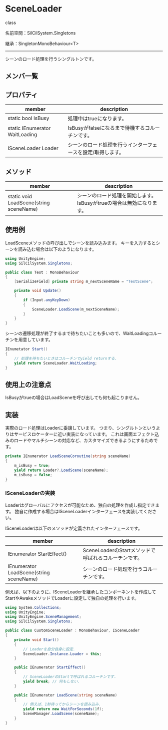 # SceneLoader

class

名前空間：SilCilSystem.Singletons

継承：SingletonMonoBehaviour\<T>

---

シーンのロード処理を行うシングルトンです。

## メンバ一覧

## プロパティ

|member|description|
|-|-|
|static bool IsBusy|処理中はtrueになります。|
|static IEnumerator WaitLoading|IsBusyがfalseになるまで待機するコルーチンです。|
|ISceneLoader Loader|シーンのロード処理を行うインターフェースを設定/取得します。|

## メソッド

|member|description|
|-|-|
|static void LoadScene(string sceneName)|シーンのロード処理を開始します。IsBusyがtrueの場合は無効になります。|

## 使用例

LoadSceneメソッドの呼び出しでシーンを読み込みます。
キーを入力するとシーンを読み込む場合は以下のようになります。

```cs
using UnityEngine;
using SilCilSystem.Singletons;

public class Test : MonoBehaviour
{
    [SerializeField] private string m_nextSceneName = "TestScene";

    private void Update()
    {
        if (Input.anyKeyDown)
        {
            SceneLoader.LoadScene(m_nextSceneName);
        }
    }
}
```

シーンの遷移処理が終了するまで待ちたいことも多いので、WaitLoadingコルーチンを用意しています。

```cs
IEnumetator Start()
{
    // 処理を待ちたいときはコルーチンでyield returnする.
    yield return SceneLoader.WaitLoading;
}
```

## 使用上の注意点

IsBusyがtrueの場合はLoadSceneを呼び出しても何も起こりません。

## 実装

実際のロード処理はLoaderに委譲しています。
つまり、シングルトンというよりはサービスロケーターに近い実装になっています。
これは画面エフェクト込みのロードやマルチシーンの対応など、カスタマイズできるようにするためです。

```cs
private IEnumerator LoadSceneCoroutine(string sceneName)
{
    m_isBusy = true;
    yield return Loader?.LoadScene(sceneName);
    m_isBusy = false;
}
```

### ISceneLoaderの実装

Loaderはグローバルにアクセスが可能なため、独自の処理を作成し指定できます。
独自に作成する場合はISceneLoaderインターフェースを実装してください。

ISceneLoaderは以下のメソッドが定義されたインターフェースです。

|member|description|
|-|-|
|IEnumerator StartEffect()|SceneLoaderのStartメソッドで呼ばれるコルーチンです。|
|IEnumerator LoadScene(string sceneName)|シーンのロード処理を行うコルーチンです。|

例えば、以下のように、ISceneLoaderを継承したコンポーネントを作成してStartやAwakeメソッドでLoaderに設定して独自の処理を行います。

```cs
using System.Collections;
using UnityEngine;
using UnityEngine.SceneManagement;
using SilCilSystem.Singletons;

public class CustomSceneLoader : MonoBehaviour, ISceneLoader
{
    private void Start()
    {
        // Loaderを自分自身に設定.
        SceneLoader.Instance.Loader = this;
    }

    public IEnumerator StartEffect()
    {
        // SceneLoaderのStartで呼ばれるコルーチンです.
        yield break; // 何もしない.
    }

    public IEnumerator LoadScene(string sceneName)
    {
        // 例えば、1秒待ってからシーンを読み込み.
        yield return new WaitForSeconds(1f);
        SceneManager.LoadScene(sceneName);
    }
}
```
